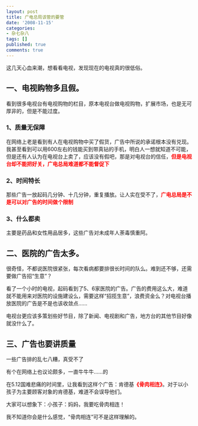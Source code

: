 ```yaml
---
layout: post
title: 广电总局该管的要管
date: '2008-11-15'
categories:
- 杂七杂八
tags: []
published: true
comments: true
---
```

<p>这几天心血来潮，想看看电视，发现现在的电视真的很低俗。
<h2>一、电视购物多且假。</h2>
看到很多电视台有电视购物的栏目，原本电视台做电视购物，扩展市场，也是无可厚非的，但是不能过度。
<h3>1、质量无保障</h3>
在网络上老是看到有人在电视购物中买了假货，广告中所说的承诺根本没有兑现。我甚至看到可以用600左右的钱能买到带真钻的手机，明白人一想就知道不可能，但是还有人认为在电视台上卖了，应该没有假吧，那是对电视台的信任，<strong><span style="color: #ff0000;">但是电视台却不能把好关，广电总局难道都不能督促下</span></strong>
<h3>2、时间特长</h3>
那些广告一放起码几分钟、十几分钟，重复播放。让人实在受不了，<strong><span style="color: #ff0000;">广电总局是不是可以对广告的时间做个限制</span></strong>
<h3>3、什么都卖</h3>
主要是药品和女性用品居多，这些广告对未成年人荼毒慎重阿。
<h2>二、医院的广告太多。</h2>
很奇怪，不都说医院很紧张，每次看病都要排很长时间的队么。难到还不够，还需要做广告招“生意”？</p>

<p>看了一个小时的电视，起码看到了5、6家医院的广告。广告的费用这么大，难道就不能用来对医院的设施建设么，需要这样“招揽生意”，浪费资金么？对电视台播放医院的广告是不是也该收敛点……</p>

<p>电视台更应该多策划些好节目，除了新闻、电视剧和广告，地方台的其他节目好像就没什么了。
<h2>三、广告也要讲质量</h2>
一些广告排的乱七八糟，真受不了</p>

<p>有个在网络上也议论颇多，一直牛牛牛……的</p>

<p>在5.12国难悲痛的时间里，让我看到这样个广告：肯德基<strong><span style="color: #ff0000;">《骨肉相连》</span></strong>。对于以小孩子为主要顾客对象的肯德基，难道不会误导他们。</p>

<p>大家可以想象下：小孩子：妈妈，我要吃骨肉相连！</p>

<p>我不知道你会是什么感觉，“骨肉相连”可不是这样理解的。
<object classid="clsid:d27cdb6e-ae6d-11cf-96b8-444553540000" width="425" height="344" codebase="http://download.macromedia.com/pub/shockwave/cabs/flash/swflash.cab#version=6,0,40,0"><param name="allowFullScreen" value="true" /><param name="allowscriptaccess" value="always" /><param name="src" value="http://www.youtube.com/v/29Zxb3whNm8&amp;hl=zh_CN&amp;fs=1" /><embed type="application/x-shockwave-flash" width="425" height="344" src="http://www.youtube.com/v/29Zxb3whNm8&amp;hl=zh_CN&amp;fs=1" allowscriptaccess="always" allowfullscreen="true"></embed></object></p>
